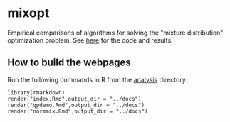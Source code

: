 # mixopt

Empirical comparisons of algorithms for solving the "mixture
distribution" optimization problem. See
[here](https://pcarbo.github.io/mixopt) for the
code and results.

## How to build the webpages

Run the following commands in R from the [analysis](analysis)
directory:

```
library(rmarkdown)
render("index.Rmd",output_dir = "../docs")
render("qpdemo.Rmd",output_dir = "../docs")
render("normmix.Rmd",output_dir = "../docs")
```
